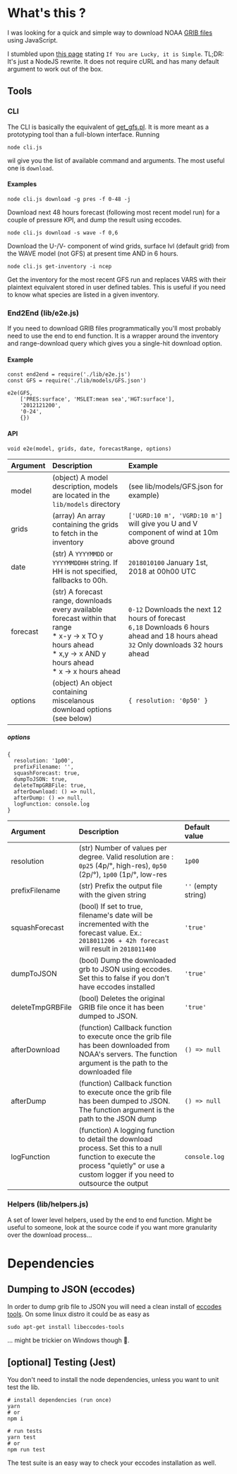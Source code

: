 # What's this ?
I was looking for a quick and simple way to download NOAA [GRIB files](https://en.wikipedia.org/wiki/GRIB) using JavaScript.

I stumbled upon [this page](http://www.cpc.ncep.noaa.gov/products/wesley/fast_downloading_grib.html) stating `If You are Lucky, it is Simple`. TL;DR: It's just a NodeJS rewrite. It does not require cURL and has many default argument to work out of the box.

## Tools
### CLI
The CLI is basically the equivalent of [get_gfs.pl](ftp://ftp.cpc.ncep.noaa.gov/wd51we/fast_downloading_grib/get_gfs.pl). It is more meant as a prototyping tool than a full-blown interface. Running
```
node cli.js
```
wil give you the list of available command and arguments. The most useful one is `download`.
#### Examples

```
node cli.js download -g pres -f 0-48 -j
```
Download next 48 hours forecast (following most recent model run) for a couple of pressure KPI, and dump the result using eccodes.



```
node cli.js download -s wave -f 0,6
```
Download the U-/V- component of wind grids, surface lvl (default grid) from the WAVE model (not GFS) at present time AND in 6 hours.



```
node cli.js get-inventory -i ncep
```
Get the inventory for the most recent GFS run and replaces VARS with their plaintext equivalent stored in user defined tables. This is useful if you need to know what species are listed in a given inventory.

### End2End (lib/e2e.js)

If you need to download GRIB files programmatically you'll most probably need to use the end to end function. It is a wrapper around the inventory and range-download query which gives you a single-hit download option.

#### Example
```
const end2end = require('./lib/e2e.js')
const GFS = require('./lib/models/GFS.json')

e2e(GFS,
    ['PRES:surface', 'MSLET:mean sea','HGT:surface'],
    '2012121200',
    '0-24',
    {})
```

#### API
```
void e2e(model, grids, date, forecastRange, options)
```

| Argument | Description                                                                                                                                                             | Example                                                                                                                                     |
|:---------|:------------------------------------------------------------------------------------------------------------------------------------------------------------------------|:--------------------------------------------------------------------------------------------------------------------------------------------|
| model    | (object) A model description, models are located in the `lib/models` directory                                                                                          | (see lib/models/GFS.json for example)                                                                                                       |
| grids    | (array) An array containing the grids to fetch in the inventory                                                                                                         | `['UGRD:10 m', 'VGRD:10 m']` will give you U and V component of wind at 10m above ground                                                    |
| date     | (str) A `YYYYMMDD` or `YYYYMMDDHH` string. If HH is not specified, fallbacks to 00h.                                                                                    | `2018010100` January 1st, 2018 at 00h00 UTC                                                                                                 |
| forecast | (str) A forecast range, downloads every available forecast within that range <br> * x-y -> x TO y hours ahead<br> * x,y -> x AND y hours ahead<br> * x -> x hours ahead | `0-12` Downloads the next 12 hours of forecast<br> `6,18` Downloads 6 hours ahead and 18 hours ahead<br> `32` Only downloads 32 hours ahead |
| options  | (object) An object containing miscelanous download options (see below)                                                                                                  | `{ resolution: '0p50' }`                                                                                                                    |

##### options
```
{
  resolution: '1p00',
  prefixFilename: '',
  squashForecast: true,
  dumpToJSON: true,
  deleteTmpGRBFile: true,
  afterDownload: () => null,
  afterDump: () => null,
  logFunction: console.log
}
```

| Argument         | Description                                                                                                                                                                           | Default value       |
|:-----------------|:--------------------------------------------------------------------------------------------------------------------------------------------------------------------------------------|:--------------------|
| resolution       | (str) Number of values per degree. Valid resolution are :<br> `0p25` (4p/°, high-res), `0p50` (2p/°), `1p00` (1p/°, low-res                                                           | `1p00`              |
| prefixFilename   | (str) Prefix the output file with the given string                                                                                                                                    | `''` (empty string) |
| squashForecast   | (bool) If set to true, filename's date will be incremented with the forecast value. Ex.:<br> `2018011206 + 42h forecast` will result in `2018011400`                                  | `'true'`            |
| dumpToJSON       | (bool) Dump the downloaded grb to JSON using eccodes. Set this to false if you don't have eccodes installed                                                                           | `'true'`            |
| deleteTmpGRBFile | (bool) Deletes the original GRIB file once it has been dumped to JSON.                                                                                                                | `'true'`            |
| afterDownload    | (function) Callback function to execute once the grib file has been downloaded from NOAA's servers. The function argument is the path to the downloaded file                          | `() => null`        |
| afterDump        | (function) Callback function to execute once the grib file has been dumped to JSON. The function argument is the path to the JSON dump                                                | `() => null`        |
| logFunction      | (function) A logging function to detail the download process. Set this to a null function to execute the process "quietly" or use a custom logger if you need to outsource the output | `console.log`       |


### Helpers (lib/helpers.js)
A set of lower level helpers, used by the end to end function. Might be useful to someone, look at the source code if you want more granularity over the download process...

# Dependencies

## Dumping to JSON (eccodes)
In order to dump grib file to JSON you will need a clean install of [eccodes tools](https://confluence.ecmwf.int/display/ECC). On some linux distro it could be as easy as
```
sudo apt-get install libeccodes-tools
```
... might be trickier on Windows though 🤔.

## [optional] Testing (Jest)
You don't need to install the node dependencies, unless you want to unit test the lib.
```
# install dependencies (run once)
yarn
# or
npm i

# run tests
yarn test
# or
npm run test
```
The test suite is an easy way to check your eccodes installation as well.
